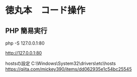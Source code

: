 # 徳丸本　コード操作

## PHP 簡易実行

php -S 127.0.0.1:80

http://127.0.0.1:80


hostsの設定
C:\Windows\System32\drivers\etc\hosts
https://qiita.com/mickey390/items/dd062935e1c54bc25545